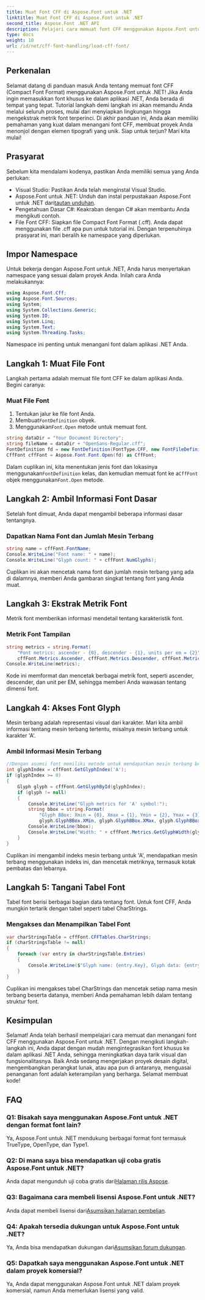 ```yaml
---
title: Muat Font CFF di Aspose.Font untuk .NET
linktitle: Muat Font CFF di Aspose.Font untuk .NET
second_title: Aspose.Font .NET API
description: Pelajari cara memuat font CFF menggunakan Aspose.Font untuk .NET dengan panduan ini. Sempurna untuk pengembang yang ingin menyempurnakan aplikasi .NET mereka dengan font khusus.
type: docs
weight: 10
url: /id/net/cff-font-handling/load-cff-font/
---
```

## Perkenalan
Selamat datang di panduan masuk Anda tentang memuat font CFF (Compact Font Format) menggunakan Aspose.Font untuk .NET! Jika Anda ingin memasukkan font khusus ke dalam aplikasi .NET, Anda berada di tempat yang tepat. Tutorial langkah demi langkah ini akan memandu Anda melalui seluruh proses, mulai dari menyiapkan lingkungan hingga mengekstrak metrik font terperinci. Di akhir panduan ini, Anda akan memiliki pemahaman yang kuat dalam menangani font CFF, membuat proyek Anda menonjol dengan elemen tipografi yang unik. Siap untuk terjun? Mari kita mulai!
## Prasyarat
Sebelum kita mendalami kodenya, pastikan Anda memiliki semua yang Anda perlukan:
- Visual Studio: Pastikan Anda telah menginstal Visual Studio.
- Aspose.Font untuk .NET: Unduh dan instal perpustakaan Aspose.Font untuk .NET dari[tautan unduhan](https://releases.aspose.com/font/net/).
- Pengetahuan Dasar C#: Keakraban dengan C# akan membantu Anda mengikuti contoh.
- File Font CFF: Siapkan file Compact Font Format (.cff). Anda dapat menggunakan file .cff apa pun untuk tutorial ini.
Dengan terpenuhinya prasyarat ini, mari beralih ke namespace yang diperlukan.
## Impor Namespace
Untuk bekerja dengan Aspose.Font untuk .NET, Anda harus menyertakan namespace yang sesuai dalam proyek Anda. Inilah cara Anda melakukannya:
```csharp
using Aspose.Font.Cff;
using Aspose.Font.Sources;
using System;
using System.Collections.Generic;
using System.IO;
using System.Linq;
using System.Text;
using System.Threading.Tasks;
```
Namespace ini penting untuk menangani font dalam aplikasi .NET Anda.
## Langkah 1: Muat File Font
Langkah pertama adalah memuat file font CFF ke dalam aplikasi Anda. Begini caranya:
### Muat File Font
1. Tentukan jalur ke file font Anda.
2.  Membuat`FontDefinition` obyek.
3.  Menggunakan`Font.Open` metode untuk memuat font.
```csharp
string dataDir = "Your Document Directory";
string fileName = dataDir + "OpenSans-Regular.cff";
FontDefinition fd = new FontDefinition(FontType.CFF, new FontFileDefinition("cff", new FileSystemStreamSource(fileName)));
CffFont cffFont = Aspose.Font.Font.Open(fd) as CffFont;
```
 Dalam cuplikan ini, kita menentukan jenis font dan lokasinya menggunakan`FontDefinition` kelas, dan kemudian memuat font ke a`CffFont` objek menggunakan`Font.Open` metode.
## Langkah 2: Ambil Informasi Font Dasar
Setelah font dimuat, Anda dapat mengambil beberapa informasi dasar tentangnya.
### Dapatkan Nama Font dan Jumlah Mesin Terbang
```csharp
string name = cffFont.FontName;
Console.WriteLine("Font name: " + name);
Console.WriteLine("Glyph count: " + cffFont.NumGlyphs);
```
Cuplikan ini akan mencetak nama font dan jumlah mesin terbang yang ada di dalamnya, memberi Anda gambaran singkat tentang font yang Anda muat.
## Langkah 3: Ekstrak Metrik Font
Metrik font memberikan informasi mendetail tentang karakteristik font.
### Metrik Font Tampilan
```csharp
string metrics = string.Format(
    "Font metrics: ascender - {0}, descender - {1}, units per em = {2}",
    cffFont.Metrics.Ascender, cffFont.Metrics.Descender, cffFont.Metrics.UnitsPerEM);
Console.WriteLine(metrics);
```
Kode ini memformat dan mencetak berbagai metrik font, seperti ascender, descender, dan unit per EM, sehingga memberi Anda wawasan tentang dimensi font.
## Langkah 4: Akses Font Glyph
Mesin terbang adalah representasi visual dari karakter. Mari kita ambil informasi tentang mesin terbang tertentu, misalnya mesin terbang untuk karakter 'A'.
### Ambil Informasi Mesin Terbang
```csharp
//Dengan asumsi font memiliki metode untuk mendapatkan mesin terbang berdasarkan karakter atau indeks
int glyphIndex = cffFont.GetGlyphIndex('A');
if (glyphIndex >= 0)
{
    Glyph glyph = cffFont.GetGlyphById(glyphIndex);
    if (glyph != null)
    {
        Console.WriteLine("Glyph metrics for 'A' symbol:");
        string bbox = string.Format(
            "Glyph BBox: Xmin = {0}, Xmax = {1}, Ymin = {2}, Ymax = {3}",
            glyph.GlyphBBox.XMin, glyph.GlyphBBox.XMax, glyph.GlyphBBox.YMin, glyph.GlyphBBox.YMax);
        Console.WriteLine(bbox);
        Console.WriteLine("Width: " + cffFont.Metrics.GetGlyphWidth(glyphIndex));
    }
}
```
Cuplikan ini mengambil indeks mesin terbang untuk 'A', mendapatkan mesin terbang menggunakan indeks ini, dan mencetak metriknya, termasuk kotak pembatas dan lebarnya.
## Langkah 5: Tangani Tabel Font
Tabel font berisi berbagai bagian data tentang font. Untuk font CFF, Anda mungkin tertarik dengan tabel seperti tabel CharStrings.
### Mengakses dan Menampilkan Tabel Font
```csharp
var charStringsTable = cffFont.CFFTables.CharStrings;
if (charStringsTable != null)
{
    foreach (var entry in charStringsTable.Entries)
    {
        Console.WriteLine($"Glyph name: {entry.Key}, Glyph data: {entry.Value}");
    }
}
```
Cuplikan ini mengakses tabel CharStrings dan mencetak setiap nama mesin terbang beserta datanya, memberi Anda pemahaman lebih dalam tentang struktur font.
## Kesimpulan
Selamat! Anda telah berhasil mempelajari cara memuat dan menangani font CFF menggunakan Aspose.Font untuk .NET. Dengan mengikuti langkah-langkah ini, Anda dapat dengan mudah mengintegrasikan font khusus ke dalam aplikasi .NET Anda, sehingga meningkatkan daya tarik visual dan fungsionalitasnya. Baik Anda sedang mengerjakan proyek desain digital, mengembangkan perangkat lunak, atau apa pun di antaranya, menguasai penanganan font adalah keterampilan yang berharga. Selamat membuat kode!
## FAQ
### Q1: Bisakah saya menggunakan Aspose.Font untuk .NET dengan format font lain?
Ya, Aspose.Font untuk .NET mendukung berbagai format font termasuk TrueType, OpenType, dan Type1.
### Q2: Di mana saya bisa mendapatkan uji coba gratis Aspose.Font untuk .NET?
 Anda dapat mengunduh uji coba gratis dari[Halaman rilis Aspose](https://releases.aspose.com/).
### Q3: Bagaimana cara membeli lisensi Aspose.Font untuk .NET?
 Anda dapat membeli lisensi dari[Asumsikan halaman pembelian](https://purchase.aspose.com/buy).
### Q4: Apakah tersedia dukungan untuk Aspose.Font untuk .NET?
 Ya, Anda bisa mendapatkan dukungan dari[Asumsikan forum dukungan](https://forum.aspose.com/c/font/41).
### Q5: Dapatkah saya menggunakan Aspose.Font untuk .NET dalam proyek komersial?
Ya, Anda dapat menggunakan Aspose.Font untuk .NET dalam proyek komersial, namun Anda memerlukan lisensi yang valid.

